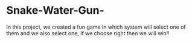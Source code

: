 # Snake-Water-Gun-
In this project, we created a fun game in which system will select one of them and we also select one, if we choose right then we will win!!
